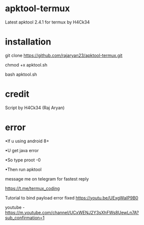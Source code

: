 # apktool-termux
Latest apktool 2.4.1 for termux by H4Ck34

# installation
  git clone https://github.com/rajaryan23/apktool-termux.git

 
  chmod +x apktool.sh
 
  bash apktool.sh

# credit
 Script by H4Ck34 (Raj Aryan)
# error
•If u using android 8+

•U get java error

•So type proot -0

•Then run apktool

message me on telegram for fastest reply


https://t.me/termux_coding

Tutorial to bind payload error fixed
https://youtu.be/UExgWaIP9B0

youtube - 
https://m.youtube.com/channel/UCxWENJ2Y3sXhFWs8UewLn7A?sub_confirmation=1

